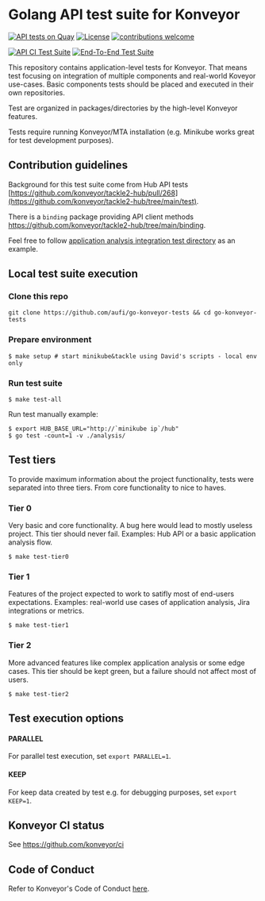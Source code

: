 # Golang API test suite for Konveyor

[![API tests on Quay](https://quay.io/repository/konveyor/go-konveyor-tests/status "API tests Repository on Quay")](https://quay.io/repository/konveyor/go-konveyor-tests)
[![License](http://img.shields.io/:license-apache-blue.svg)](http://www.apache.org/licenses/LICENSE-2.0.html) [![contributions welcome](https://img.shields.io/badge/contributions-welcome-brightgreen.svg?style=flat)](https://github.com/konveyor/go-konveyor-tests/pulls)

[![API CI Test Suite](https://github.com/konveyor/go-konveyor-tests/actions/workflows/main.yml/badge.svg?branch=main)](https://github.com/konveyor/go-konveyor-tests/actions/workflows/main.yml)
[![End-To-End Test Suite](https://github.com/konveyor/go-konveyor-tests/actions/workflows/test-nightly.yml/badge.svg?branch=main)](https://github.com/konveyor/go-konveyor-tests/actions/workflows/test-nightly.yml)

This repository contains application-level tests for Konveyor. That means test focusing on integration of multiple components and real-world Koveyor use-cases. Basic components tests should be placed and executed in their own repositories.

Test are organized in packages/directories by the high-level Konveyor features.

Tests require running Konveyor/MTA installation (e.g. Minikube works great for test development purposes).

## Contribution guidelines

Background for this test suite come from Hub API tests [https://github.com/konveyor/tackle2-hub/pull/268](https://github.com/konveyor/tackle2-hub/tree/main/test).

There is a ```binding``` package providing API client methods https://github.com/konveyor/tackle2-hub/tree/main/binding.

Feel free to follow [application analysis integration test directory](https://github.com/konveyor/go-konveyor-tests/tree/main/analysis) as an example.

## Local test suite execution

### Clone this repo

```
git clone https://github.com/aufi/go-konveyor-tests && cd go-konveyor-tests
```

### Prepare environment

```
$ make setup # start minikube&tackle using David's scripts - local env only
```

### Run test suite

```
$ make test-all
```

Run test manually example:

```
$ export HUB_BASE_URL="http://`minikube ip`/hub"
$ go test -count=1 -v ./analysis/
```

## Test tiers

To provide maximum information about the project functionality, tests were separated into three tiers. From core functionality to nice to haves.

### Tier 0

Very basic and core functionality. A bug here would lead to mostly useless project. This tier should never fail. Examples: Hub API or a basic application analysis flow.

```
$ make test-tier0
```

### Tier 1

Features of the project expected to work to satifly most of end-users expectations. Examples: real-world use cases of application analysis, Jira integrations or metrics.

```
$ make test-tier1
```

### Tier 2

More advanced features like complex application analysis or some edge cases. This tier should be kept green, but a failure should not affect most of users.

```
$ make test-tier2
```

## Test execution options

#### PARALLEL

For parallel test execution, set ```export PARALLEL=1```.

#### KEEP

For keep data created by test e.g. for debugging purposes, set ```export KEEP=1```.

## Konveyor CI status

See https://github.com/konveyor/ci

## Code of Conduct
Refer to Konveyor's Code of Conduct [here](https://github.com/konveyor/community/blob/main/CODE_OF_CONDUCT.md).
